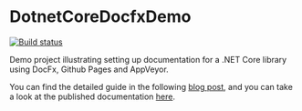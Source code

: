 # DotnetCoreDocfxDemo

[![Build status](https://ci.appveyor.com/api/projects/status/en0x6hrvdbvmju63?svg=true)](https://ci.appveyor.com/project/markvincze/dotnetcore-docfx-demo)

Demo project illustrating setting up documentation for a .NET Core library using DocFx, Github Pages and AppVeyor.

You can find the detailed guide in the following [blog post](https://blog.markvincze.com/build-and-publish-documentation-and-api-reference-with-docfx-for-net-core-projects/), and you can take a look at the published documentation [here](https://markvincze.github.io/dotnetcore-docfx-demo/).
